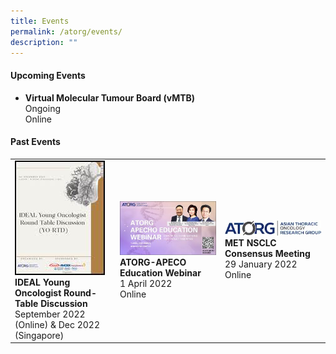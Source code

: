```yaml
---
title: Events
permalink: /atorg/events/
description: ""
---
```

#### **Upcoming Events**

*   **Virtual Molecular Tumour Board (vMTB)**  
    Ongoing  
    Online
		
		
		
		
#### **Past Events**

<table>
	<tbody>
		<tr>
			<td style="width:33%">
				<img src="/images/DRAGoN%20Asian%20Genetics%20Network/Events/yo-rtd.jpg"><b>IDEAL Young Oncologist Round-Table Discussion</b><br>September 2022 (Online) &amp; Dec 2022 (Singapore)
			</td>
			<td style="width:33%">
				<img src="/images/DRAGoN%20Asian%20Genetics%20Network/Events/atorg_apecho-1-300x169.jpg"><b>ATORG-APECO Education Webinar</b><br>1 April 2022<br>
Online
			</td>
			<td style="width:33%">
				<img src="/images/DRAGoN%20Asian%20Genetics%20Network/Events/atorg-1.jpeg"><b>MET NSCLC Consensus Meeting</b><br>29 January 2022<br>Online
			</td>
		</tr>
	</tbody>
	</table>
